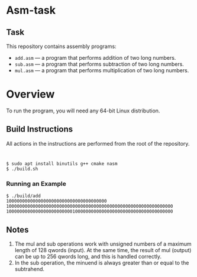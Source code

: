 # Asm-task

## Task
This repository contains assembly programs:

* `add.asm` — a program that performs addition of two long numbers.
* `sub.asm` — a program that performs subtraction of two long numbers.
* `mul.asm` — a program that performs multiplication of two long numbers.

# Overview

To run the program, you will need any 64-bit Linux distribution.

## Build Instructions

All actions in the instructions are performed from the root of the repository.

#
```console
$ sudo apt install binutils g++ cmake nasm
$ ./build.sh
```

### Running an Example
```console
$ ./build/add
10000000000000000000000000000000000000
100000000000000000000000000000000000000000000000000000000000000
100000000000000000000000010000000000000000000000000000000000000
```

## Notes
1. The mul and sub operations work with unsigned numbers of a maximum length of 128 qwords (input). At the same time, the result of mul (output) can be up to 256 qwords long, and this is handled correctly.
2. In the sub operation, the minuend is always greater than or equal to the subtrahend.








